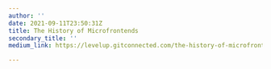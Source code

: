 ```yaml
---
author: ''
date: 2021-09-11T23:50:31Z
title: The History of Microfrontends
secondary_title: ''
medium_link: https://levelup.gitconnected.com/the-history-of-microfrontends-a8e9e5e9a1d4

---
```

